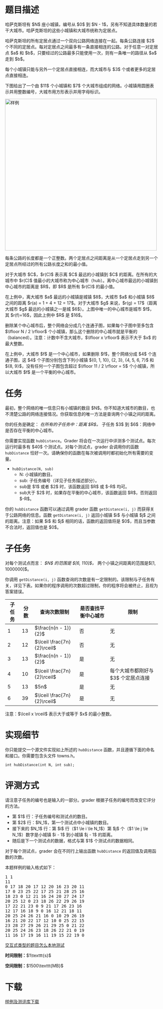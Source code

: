 # 题目描述

<p>哈萨克斯坦有 $N$ 座⼩城镇，编号从 $0$ 到 $N - 1$，另有不知道具体数量的若⼲⼤城市。哈萨克斯坦的这些⼩城镇和⼤城市统称为定居点。</p>
<p>哈萨克斯坦的所有定居点通过⼀个双向公路⽹络连接在⼀起。每条公路连接 $2$ 个不同的定居点。每对定居点之间最多有⼀条直接相连的公路。对于任意⼀对定居点 $a$ 和 $b$，只要经过的公路最多只能使⽤⼀次，则有⼀条唯⼀的路径从 $a$ ⾛到 $b$。</p>
<p>每个⼩城镇只能与另外⼀个定居点直接相连，⽽⼤城市与 $3$ 个或者更多的定居点直接相连。</p>
<p>下图给出了⼀个由 $11$ 个⼩城镇和 $7$ 个⼤城市组成的⽹络。⼩城镇⽤圆圈表⽰并⽤整数编号，⼤城市⽤⽅形表⽰并⽤字母标识。</p>
<p><img class="img-responsive center-block" src="/source/uoj/234/img/aHR0cHM6Ly9pbWcudW9qLmFjL3Byb2JsZW0vMjM0L3NhbXBsZS5wbmc=.png" alt="样例" style="width:500px;"/></p>
<p>每条公路的⻓度都是⼀个正整数。两个定居点之间距离是从⼀个定居点⾛到另⼀个定居点所经过的所有公路⻓度之和的最⼩值。</p>
<p>对于⼤城市 $C$，$r(C)$ 表⽰离 $C$ 最远的⼩城镇到 $C$ 的距离。在所有的⼤城市中 $r(C)$ 值最⼩的⼤城市称为中⼼城市（hub）。离中⼼城市最远的⼩城镇到中⼼城市的距离是 $R$，即 $R$ 是所有 $r(C)$ 的最⼩值。</p>
<p>在上例中，离⼤城市 $a$ 最远的⼩城镇是城镇 $8$，⼤城市 $a$ 和⼩城镇 $8$ 之间的距离 $r(a) = 1 + 4 + 12 = 17$。对于⼤城市 $g$ 来说，$r(g) = 17$（距离⼤城市 $g$ 最远的⼩城镇之⼀是城 $6$）。上图中唯⼀的中⼼城市是城市 $f$，其 $r(f)=16$，因此上例中 $R$ 是 $16$。</p>
<p>删除某个中⼼城市后，整个⽹络会分成⼏个连通⼦图，如果每个⼦图中⾄多包含 $\lfloor N / 2 \rfloor$ 个⼩城镇，那么这个删除的中⼼城市就是平衡的（balanced）。注意：计数中不含⼤城市，$\lfloor x \rfloor$ 表⽰不⼤于 $x$ 的最⼤整数。</p>
<p>在上例中，⼤城市 $f$ 是⼀个中⼼城市，如果删除 $f$，整个⽹络分成 $4$ 个连通⼦图，这 $4$ 个⼦图分别包含下列⼩城镇 ${0, 1, 10}, {2, 3}, {4, 5, 6, 7}$ 和 ${8, 9}$，没有任何⼀个⼦图包含超过 $\lfloor 11 / 2 \rfloor = 5$ 个⼩城镇，所以⼤城市 $f$ 是⼀个平衡的中⼼城市。</p>

# 任务


<p>最初，整个⽹络的唯⼀信息只有⼩城镇的数⽬ $N$。你不知道⼤城市的数⽬，也不清楚公路的⽹络连接情况。你获取信息的唯⼀⽅法是查询两个⼩镇之间的距离。</p>
<p>你的任务是确定：
<em> 在所有的⼦任务中：距离 $R$。
</em> ⼦任务 $3$ 到 $6$：⽹络中是否存在平衡的中⼼城市。</p>
<p>你需要实现函数 <code>hubDistance</code>。Grader 将会在⼀次运⾏中评测多个测试点。每次运⾏时最多有 $40$ 个测试点。对每个测试点，grader 会调⽤你的函数 <code>hubDistance</code> 恰好⼀次。请确保你的函数在每次被调⽤时都初始化所有需要的变量。</p>
<ul><li><code>hubDistance(N, sub)</code><ul><li>N: ⼩城镇的数⽬。</li>
<li>sub: ⼦任务编号（详⻅⼦任务描述部分）。</li>
<li>sub是 $1$ 或者 $2$ 时，该函数返回 $R$ 或 $-R$ 均可。</li>
<li>sub⼤于 $2$ 时，如果存在平衡的中⼼城市，该函数返回 $R$，否则返回 $-R$。</li>
</ul></li>
</ul><p>你的 <code>hubDistance</code> 函数可以通过调⽤ grader 函数 <code>getDistance(i, j)</code> ⽽获得关于公路⽹络的信息。函数 <code>getDistance(i, j)</code> 返回⼩城镇 $i$ 与⼩城镇 $j$ 之间的距离。注意：如果 $i$ 和 $j$ 相同的话，函数的返回值将是 $0$，⽽且当参数不合法时，返回值也是 $0$。</p>

# ⼦任务


<p>对每个测试点⽽⾔：
<em> $N$ 的范围是 $[6, 110]$。
</em> 两个⼩镇之间距离的范围是$[1, 1000000]$。</p>
<p>你调⽤ <code>getDistance(i, j)</code> 函数查询的次数是有⼀定限制的。该限制与⼦任务有关，详⻅下表。如果你的程序调⽤的次数超过限制，你的程序将会被终⽌，且视为答案错误。</p>
<div class="table-responsive">
<table class="table table-bordered table-text-center table-vertical-middle"><thead><tr><th>子任务</th>
<th>分数</th>
<th>查询次数限制</th>
<th>是否查找平衡中心城市</th>
<th>限制</th>
</tr></thead><tbody><tr><td>1</td><td>13</td><td>$\frac{n(n - 1)}{2}$</td><td>否</td><td>无</td></tr><tr><td>2</td><td>12</td><td>$\lceil \frac{7n}{2}\rceil$</td><td>否</td><td>无</td></tr><tr><td>3</td><td>13</td><td>$\frac{n(n - 1)}{2}$</td><td>是</td><td>无</td></tr><tr><td>4</td><td>10</td><td>$\lceil \frac{7n}{2}\rceil$</td><td>是</td><td>每个大城市都刚好与 $3$ 个定居点连接</td></tr><tr><td>5</td><td>13</td><td>$5n$</td><td>是</td><td>无</td></tr><tr><td>6</td><td>39</td><td>$\lceil \frac{7n}{2}\rceil$</td><td>是</td><td>无</td></tr></tbody></table></div>

<p>注意：$\lceil x \rceil$ 表⽰⼤于或等于 $x$ 的最⼩整数。</p>

# 实现细节


<p>你只能提交一个源文件实现如上所述的 <code>hubDistance</code> 函数，并且遵循下面的命名和接口。你需要包含头文件 towns.h。</p>
<pre><code class="sh_cpp">int hubDistance(int N, int sub);</code></pre>

# 评测方式


<p>请注意⼦任务的编号也是输⼊的⼀部分。grader 根据⼦任务的编号⽽改变它评分的⽅法。</p>
<ul><li>第 $1$ ⾏：⼦任务编号和测试点的数⽬。</li>
<li>第 $2$ ⾏：$N_1$，第⼀个测试点中⼩城镇的数⽬。</li>
<li>接下来的 $N_1$ ⾏：第 $i$ ⾏（$1 \le i \le N_1$）第 $j$ 个（$1 \le j \le N_1$）数字是⼩城镇 $i - 1$ 到⼩城镇 $j - 1$ 的距离。</li>
<li>随后是下⼀个测试点的数据，格式与第 $1$ 个测试点的数据相同。</li>
</ul><p>对于每个测试点，grader 会在不同⾏上输出函数 <code>hubDistance</code> 的返回值及调⽤函数的次数。</p>
<p>本题样例的输⼊格式如下：</p>
<pre>1 1
11
0 17 18 20 17 12 20 16 23 20 11
17 0 23 25 22 17 25 21 28 25 16
18 23 0 12 21 16 24 20 27 24 17
20 25 12 0 23 18 26 22 29 26 19
17 22 21 23 0 9 21 17 26 23 16
12 17 16 18 9 0 16 12 21 18 11
20 25 24 26 21 16 0 10 29 26 19
16 21 20 22 17 12 10 0 25 22 15
23 28 27 29 26 21 29 25 0 21 22
20 25 24 26 23 18 26 22 21 0 19
11 16 17 19 16 11 19 15 22 19 0
</pre>

<p><a href="/faq">交互式类型的题目怎么本地测试</a></p>
<p><strong>时间限制：</strong>$1\texttt{s}$</p>
<p><strong>空间限制：</strong>$1500\texttt{MB}$</p>

# 下载


<p><a href="/download.php?type=problem&amp;id=234">样例及测评库下载</a></p>
